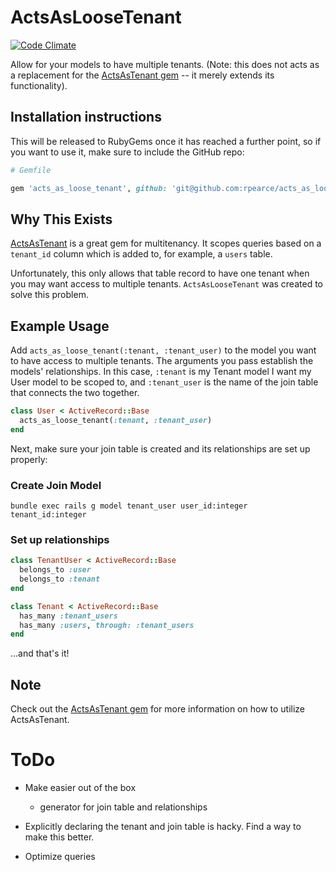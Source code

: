 # ActsAsLooseTenant
[![Code Climate](https://codeclimate.com/github/rpearce/acts_as_loose_tenant.png)](https://codeclimate.com/github/rpearce/acts_as_loose_tenant)

Allow for your models to have multiple tenants. (Note: this does not
acts as a replacement for the [ActsAsTenant gem](https://github.com/ErwinM/acts_as_tenant) -- it merely extends its
functionality).

## Installation instructions
This will be released to RubyGems once it has reached a further point,
so if you want to use it, make sure to include the GitHub repo:

```ruby
# Gemfile

gem 'acts_as_loose_tenant', github: 'git@github.com:rpearce/acts_as_loose_tenant.git'
```

## Why This Exists
[ActsAsTenant](https://github.com/ErwinM/acts_as_tenant) is a great gem for multitenancy. It scopes
queries based on a ```tenant_id``` column which is added to, for
example, a ```users``` table.

Unfortunately, this only allows that table record to have one tenant
when you may want access to multiple tenants. ```ActsAsLooseTenant```
was created to solve this problem.

## Example Usage
Add ```acts_as_loose_tenant(:tenant, :tenant_user)``` to the model you want to have access to multiple
tenants. The arguments you pass establish the models' relationships. In
this case, ```:tenant``` is my Tenant model I want my User model to be
scoped to, and ```:tenant_user``` is the name of the join table that
connects the two together.

```ruby
class User < ActiveRecord::Base
  acts_as_loose_tenant(:tenant, :tenant_user)
end
```

Next, make sure your join table is created and its relationships are set up properly:

### Create Join Model
```
bundle exec rails g model tenant_user user_id:integer tenant_id:integer
```

### Set up relationships
```ruby
class TenantUser < ActiveRecord::Base
  belongs_to :user
  belongs_to :tenant
end

class Tenant < ActiveRecord::Base
  has_many :tenant_users
  has_many :users, through: :tenant_users
end
```

...and that's it!

## Note
Check out the [ActsAsTenant gem](https://github.com/ErwinM/acts_as_tenant) for more information on how to utilize ActsAsTenant.

# ToDo
- Make easier out of the box
  - generator for join table and relationships

- Explicitly declaring the tenant and join table is hacky. Find a way to make this better.

- Optimize queries

